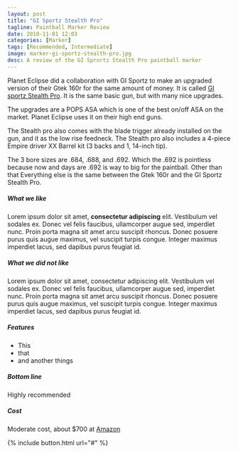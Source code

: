 ```yaml
---
layout: post
title: "GI Sportz Stealth Pro"
tagline: Paintball Marker Review
date: 2018-11-01 12:03
categories: [Marker]
tags: [Recommended, Intermediate]
image: marker-gi-sportz-stealth-pro.jpg
desc: A review of the GI Sprortz Stealth Pro paintball marker
---
```


Planet Eclipse did a collaboration with GI Sportz to make an upgraded version of their Gtek 160r for the same amount of money. It is called [GI sportz Stealth Pro][aws]. It is the same basic gun, but with many nice upgrades.

The upgrades are a POPS ASA which is one of the best on/off ASA on the market. Planet Eclipse uses it on their high end guns. 

The Stealth pro also comes with the blade trigger already installed on the gun, and it as the low rise feedneck. The Stealth pro also includes a 4-piece Empire driver XX Barrel kit (3 backs and 1, 14-inch tip). 

The 3 bore sizes are .684, .688, and .692. Which the .692 is pointless because now and days are .692 is way to big for the paintball. Other than that Everything else is the same between the Gtek 160r and the GI Sportz Stealth Pro.


##### What we like

Lorem ipsum dolor sit amet, **consectetur adipiscing** elit. Vestibulum vel sodales ex. Donec vel felis faucibus, ullamcorper augue sed, imperdiet nunc. Proin porta magna sit amet arcu suscipit rhoncus. Donec posuere purus quis augue maximus, vel suscipit turpis congue. Integer maximus imperdiet lacus, sed dapibus purus feugiat id. 

##### What we did not like

Lorem ipsum dolor sit amet, consectetur adipiscing elit. Vestibulum vel sodales ex. Donec vel felis faucibus, ullamcorper augue sed, imperdiet nunc. Proin porta magna sit amet arcu suscipit rhoncus. Donec posuere purus quis augue maximus, vel suscipit turpis congue. Integer maximus imperdiet lacus, sed dapibus purus feugiat id. 

##### Features

* This
* that
* and another things

##### Bottom line

Highly recommended

##### Cost 

Moderate cost, about $700 at [Amazon][aws]


{% include button.html url="#" %}


[aws]: # "Link to GI Sportz Stealth Pro Paintball Marker at Amazon"
